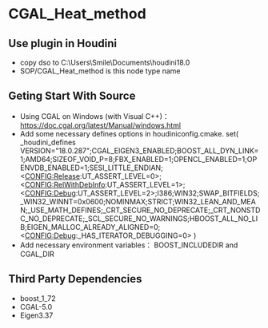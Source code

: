 # CGAL_Heat_method
## Use plugin in Houdini
* copy dso to C:\Users\Smile\Documents\houdini18.0
* SOP/CGAL_Heat_method is this node type name  

## Geting Start With Source
* Using CGAL on Windows (with Visual C++)：https://doc.cgal.org/latest/Manual/windows.html
* Add some necessary defines options in houdiniconfig.cmake.
set( _houdini_defines VERSION="18.0.287";CGAL_EIGEN3_ENABLED;BOOST_ALL_DYN_LINK=1;AMD64;SIZEOF_VOID_P=8;FBX_ENABLED=1;OPENCL_ENABLED=1;OPENVDB_ENABLED=1;SESI_LITTLE_ENDIAN;$<$<CONFIG:Release>:UT_ASSERT_LEVEL=0>;$<$<CONFIG:RelWithDebInfo>:UT_ASSERT_LEVEL=1>;$<$<CONFIG:Debug>:UT_ASSERT_LEVEL=2>;I386;WIN32;SWAP_BITFIELDS;_WIN32_WINNT=0x0600;NOMINMAX;STRICT;WIN32_LEAN_AND_MEAN;_USE_MATH_DEFINES;_CRT_SECURE_NO_DEPRECATE;_CRT_NONSTDC_NO_DEPRECATE;_SCL_SECURE_NO_WARNINGS;HBOOST_ALL_NO_LIB;EIGEN_MALLOC_ALREADY_ALIGNED=0;$<$<CONFIG:Debug>:_HAS_ITERATOR_DEBUGGING=0> )
* Add necessary environment variables： BOOST_INCLUDEDIR and CGAL_DIR

## Third Party Dependencies
* boost_1_72
* CGAL-5.0
* Eigen3.37

